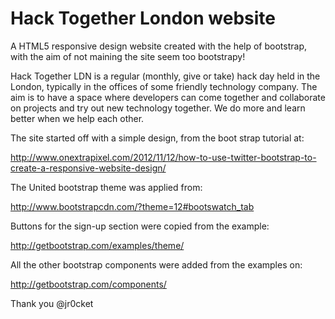 # Hack Together London website

A HTML5 responsive design website created with the help of bootstrap, with the aim of not maining the site seem too bootstrapy!

Hack Together LDN is a regular (monthly, give or take) hack day held in the London, typically in the offices of some friendly technology company.  The aim is to have a space where developers can come together and collaborate on projects and try out new technology together.  We do more and learn better when we help each other.

The site started off with a simple design, from the boot strap tutorial at:

http://www.onextrapixel.com/2012/11/12/how-to-use-twitter-bootstrap-to-create-a-responsive-website-design/  

The United bootstrap theme was applied from:

http://www.bootstrapcdn.com/?theme=12#bootswatch_tab

Buttons for the sign-up section were copied from the example:

http://getbootstrap.com/examples/theme/

All the other bootstrap components were added from the examples on:

http://getbootstrap.com/components/

Thank you
@jr0cket
